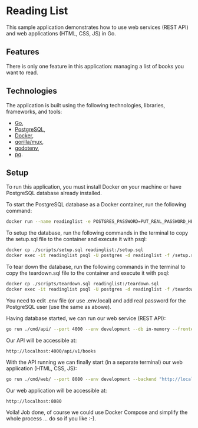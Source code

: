 # Reading List

This sample application demonstrates how to use web services (REST API) and web applications (HTML, CSS, JS) in Go.

## Features

There is only one feature in this application: managing a list of books you want to read.

## Technologies

The application is built using the following technologies, libraries, frameworks, and tools:

- [Go](https://golang.org/),
- [PostgreSQL](https://www.postgresql.org/),
- [Docker](https://www.docker.com/),
- [gorilla/mux](https://github.com/gorilla/mux),
- [godotenv](https://github.com/joho/godotenv),
- [pq](github.com/lib/pq).

## Setup

To run this application, you must install Docker on your machine or have PostgreSQL database already installed.

To start the PostgreSQL database as a Docker container, run the following command:

```bash
docker run --name readinglist -e POSTGRES_PASSWORD=PUT_REAL_PASSWORD_HERE -e POSTGRES_DB=readinglist -p 5433:5432 -d postgres
```

To setup the database, run the following commands in the terminal to copy the setup.sql file to the container and execute it with psql:

```bash
docker cp ./scripts/setup.sql readinglist:/setup.sql
docker exec -it readinglist psql -U postgres -d readinglist -f /setup.sql
```

To tear down the database, run the following commands in the terminal to copy the teardown.sql file to the container and execute it with psql:

```bash
docker cp ./scripts/teardown.sql readinglist:/teardown.sql
docker exec -it readinglist psql -U postgres -d readinglist -f /teardown.sql
```

You need to edit .env file (or use .env.local) and add real password for the PostgreSQL user (use the same as abowe).

Having database started, we can run our web service (REST API):

```bash
go run ./cmd/api/ --port 4000 --env development --db in-memory --frontend http://localhost:8080
```

Our API will be accessible at:

```text
http://localhost:4000/api/v1/books
```

With the API running we can finally start (in a separate terminal) our web application (HTML, CSS, JS):

```bash
go run ./cmd/web/ --port 8080 --env development --backend "http://localhost:4000/api/v1"
```

Our web application will be accessible at:

```text
http://localhost:8080
```

Voila! Job done, of course we could use Docker Compose and simplify the whole process ... do so if you like :-).
